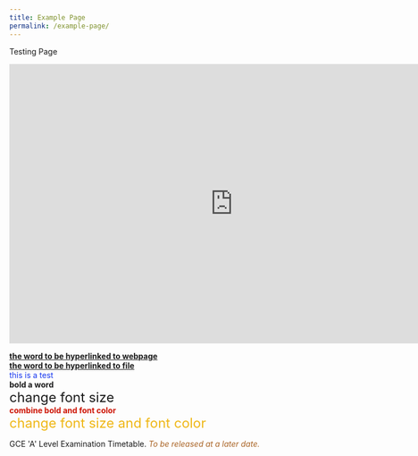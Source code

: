 ```yaml
---
title: Example Page
permalink: /example-page/
---
```

Testing Page

<iframe allowfullscreen="true" height="500" width="800" frameborder="0" src="https://docs.google.com/presentation/d/e/2PACX-1vQo5pJSnMlILuitX6QsQKsP2wPZpuWdmzsoCvYpQHOL-bnU5B1a_eVBJIM5A3XJXeo-UAcCycFiMFs2/embed?start=false&amp;loop=false&amp;delayms=3000"></iframe>

<a target="\_blank" href="https://acjc.moe.edu.sg"><b>the word to be hyperlinked to webpage</b></a><br>
<a target="\_blank" href="/files/jc1_mya_timetable_2023"><b>the word to be hyperlinked to file</b></a><br>
<font color="#1637EF">this is a test</font><br>
<b>bold a word</b><br>
<font size="5">change font size</font><br>
<font color="#CD1405"><b>combine bold and font color</b></font><br>
<font color="#EFB716" size="5">change font size and font color</font><br>

GCE 'A' Level Examination Timetable. <font color="#A96324"><em>To be released at a later date.</em></font>